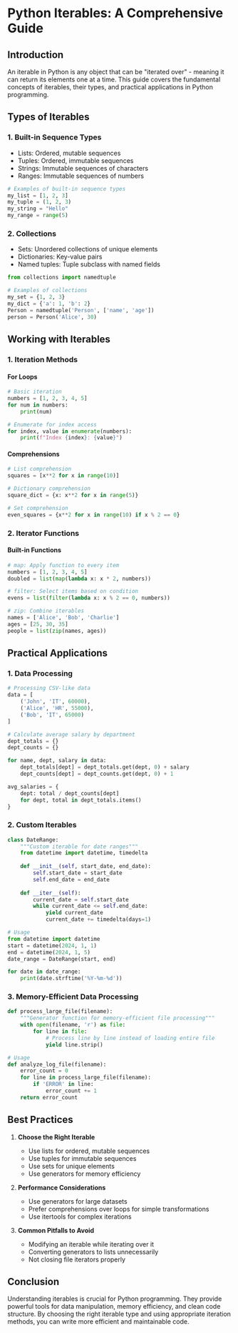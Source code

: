 # Python Iterables: A Comprehensive Guide

## Introduction
An iterable in Python is any object that can be "iterated over" - meaning it can return its elements one at a time. This guide covers the fundamental concepts of iterables, their types, and practical applications in Python programming.

## Types of Iterables

### 1. Built-in Sequence Types
- Lists: Ordered, mutable sequences
- Tuples: Ordered, immutable sequences
- Strings: Immutable sequences of characters
- Ranges: Immutable sequences of numbers

```python
# Examples of built-in sequence types
my_list = [1, 2, 3]
my_tuple = (1, 2, 3)
my_string = "Hello"
my_range = range(5)
```

### 2. Collections
- Sets: Unordered collections of unique elements
- Dictionaries: Key-value pairs
- Named tuples: Tuple subclass with named fields

```python
from collections import namedtuple

# Examples of collections
my_set = {1, 2, 3}
my_dict = {'a': 1, 'b': 2}
Person = namedtuple('Person', ['name', 'age'])
person = Person('Alice', 30)
```

## Working with Iterables

### 1. Iteration Methods

#### For Loops
```python
# Basic iteration
numbers = [1, 2, 3, 4, 5]
for num in numbers:
    print(num)

# Enumerate for index access
for index, value in enumerate(numbers):
    print(f"Index {index}: {value}")
```

#### Comprehensions
```python
# List comprehension
squares = [x**2 for x in range(10)]

# Dictionary comprehension
square_dict = {x: x**2 for x in range(5)}

# Set comprehension
even_squares = {x**2 for x in range(10) if x % 2 == 0}
```

### 2. Iterator Functions

#### Built-in Functions
```python
# map: Apply function to every item
numbers = [1, 2, 3, 4, 5]
doubled = list(map(lambda x: x * 2, numbers))

# filter: Select items based on condition
evens = list(filter(lambda x: x % 2 == 0, numbers))

# zip: Combine iterables
names = ['Alice', 'Bob', 'Charlie']
ages = [25, 30, 35]
people = list(zip(names, ages))
```

## Practical Applications

### 1. Data Processing
```python
# Processing CSV-like data
data = [
    ('John', 'IT', 60000),
    ('Alice', 'HR', 55000),
    ('Bob', 'IT', 65000)
]

# Calculate average salary by department
dept_totals = {}
dept_counts = {}

for name, dept, salary in data:
    dept_totals[dept] = dept_totals.get(dept, 0) + salary
    dept_counts[dept] = dept_counts.get(dept, 0) + 1

avg_salaries = {
    dept: total / dept_counts[dept]
    for dept, total in dept_totals.items()
}
```

### 2. Custom Iterables
```python
class DateRange:
    """Custom iterable for date ranges"""
    from datetime import datetime, timedelta
    
    def __init__(self, start_date, end_date):
        self.start_date = start_date
        self.end_date = end_date
        
    def __iter__(self):
        current_date = self.start_date
        while current_date <= self.end_date:
            yield current_date
            current_date += timedelta(days=1)

# Usage
from datetime import datetime
start = datetime(2024, 1, 1)
end = datetime(2024, 1, 5)
date_range = DateRange(start, end)

for date in date_range:
    print(date.strftime('%Y-%m-%d'))
```

### 3. Memory-Efficient Data Processing
```python
def process_large_file(filename):
    """Generator function for memory-efficient file processing"""
    with open(filename, 'r') as file:
        for line in file:
            # Process line by line instead of loading entire file
            yield line.strip()

# Usage
def analyze_log_file(filename):
    error_count = 0
    for line in process_large_file(filename):
        if 'ERROR' in line:
            error_count += 1
    return error_count
```

## Best Practices

1. **Choose the Right Iterable**
   - Use lists for ordered, mutable sequences
   - Use tuples for immutable sequences
   - Use sets for unique elements
   - Use generators for memory efficiency

2. **Performance Considerations**
   - Use generators for large datasets
   - Prefer comprehensions over loops for simple transformations
   - Use itertools for complex iterations

3. **Common Pitfalls to Avoid**
   - Modifying an iterable while iterating over it
   - Converting generators to lists unnecessarily
   - Not closing file iterators properly

## Conclusion
Understanding iterables is crucial for Python programming. They provide powerful tools for data manipulation, memory efficiency, and clean code structure. By choosing the right iterable type and using appropriate iteration methods, you can write more efficient and maintainable code.
